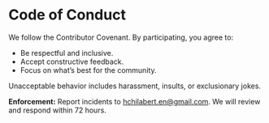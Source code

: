 # Code of Conduct

We follow the Contributor Covenant. By participating, you agree to:
- Be respectful and inclusive.
- Accept constructive feedback.
- Focus on what’s best for the community.

Unacceptable behavior includes harassment, insults, or exclusionary jokes.

**Enforcement:** Report incidents to <hchilabert.en@gmail.com>. We will review and respond within 72 hours.
